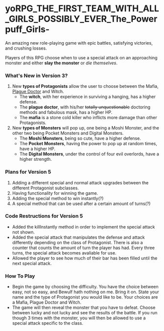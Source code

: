 # yoRPG_THE_FIRST_TEAM_WITH_ALL_GIRLS_POSSIBLY_EVER_The_Powerpuff_Girls-
An amazing new role-playing game with epic battles, satisfying victories, and crushing losses.

Players of this RPG choose when to use a special attack on an approaching monster and either **slay the monster** or _die themselves_.

### What's New in Version 3?
1. New **types of Protagonists** allow the user to choose between the Mafia, [Plague Doctor](https://en.wikipedia.org/wiki/Plague_doctor "The Fashionable Beak People") and Witch.
   * The **witch**, with her experience in surviving a hanging, has a higher defense.
   * The **plague doctor**, with his/her ~~totally unquestionable~~ doctoring methods and fabulous mask, has a higher HP.
   * The **mafia** is a stone cold killer who inflicts more damage than other Protagonists.
2. New **types of Monsters** will pop up, one being a Moshi Monster, and the other two being Pocket Monsters and Digital Monsters.
   * The **Moshi Monsters**, being so cute, have a higher defense.
   * The **Pocket Monsters**, having the power to pop up at random times, have a higher HP.
   * The **Digital Monsters**, under the control of four evil overlords, have a higher strength.

### Plans for Version 5
1. Adding a different special and normal attack upgrades between the different Protagonist subclasses.
2. Having functionality for winning the game.
3. Adding the special method to win instantly(?)
4. A special method that can be used after a certain amount of turns(?)

### Code Restructions for Version 5
  * Added the killInstantly method in order to implement the special attack not shown.
  * Added the special attack that manipulates the defense and attack differently depending on the class of Protagonist. There is also a counter that counts the amount of turn the player has had. Every three turns, the special attack becomes avaliable for use.
  * Allowed the player to see how much of their bar has been filled until the next special attack.

### How To Play
  * Begin the game by choosing the difficulty. You have the choice between easy, not so easy, and Bewulf hath nothing on me. Bring it on. State your name and the type of Protagonist you would like to be. Your choices are a Mafia, Plague Doctor and Witch.
  * The game will then reveal the monster that you have to defeat. Choose between lucky and not lucky and see the results of the battle. If you run though 3 times with the monster, you will then be allowed to use a special attack specific to the class.

